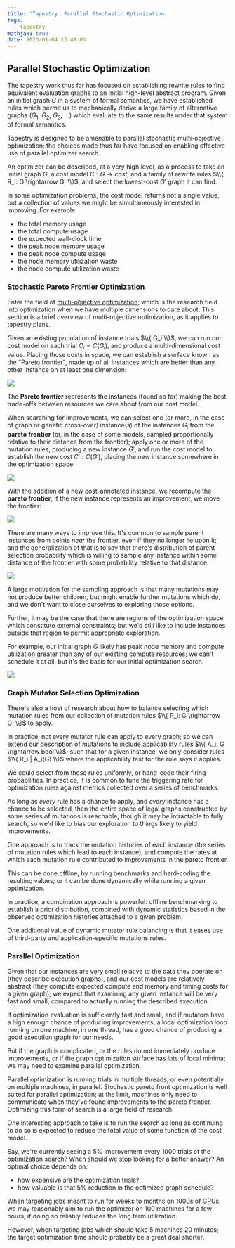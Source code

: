 ```yaml
---
title: 'Tapestry: Parallel Stochastic Optimization'
tags:
  - tapestry
mathjax: true
date: 2023-01-04 13:48:03
---
```



## Parallel Stochastic Optimization

The tapestry work thus far has focused on establishing rewrite rules
to find equivalent evaluation graphs to an initial high-level abstract program.
Given an initial graph $G$ in a system of formal semantics, we have established
rules which permit us to mechanically derive a large family of alternative
graphs ($G_1$, $G_2$, $G_3$, ...) which evaluate to the same results
under that system of formal semantics.

Tapestry is designed to be amenable to parallel stochastic multi-objective
optimization; the choices made thus far have focused on enabling effective
use of parallel optimizer search.

An optimizer can be described, at a very high level, as a process to take
an initial graph $G$, a cost model $C: G \rightarrow cost$, and a family of rewrite rules
$\\{ R_i: G \rightarrow G' \\}$, and select the lowest-cost $G'$ graph it can find.

In some optimization problems, the cost model returns not a single value,
but a collection of values we might be simultaneously interested in improving. For example:

* the total memory usage
* the total compute usage
* the expected wall-clock time
* the peak node memory usage
* the peak node compute usage
* the node memory utilization waste
* the node compute utilization waste

### Stochastic Pareto Frontier Optimization

Enter the field of [multi-objective optimization](https://en.wikipedia.org/wiki/Multi-objective_optimization);
which is the research field into optimization when we have multiple dimensions to care about.
This section is a brief overview of multi-objective optimization, as it applies to tapestry
plans.

Given an existing population of instance trials $\\{ G_i \\}$, we can run our cost
model on each trial $C_i = C(G_i)$, and produce a multi-dimensional cost value.
Placing those costs in space, we can establish a surface known as the "Pareto frontier",
made up of all instances which are better than any other instance on at least one dimension:

<img src="/Tapestry/optimization/pareto.basic.svg"/>

The **Pareto frontier** represents the instances (found so far) making the best trade-offs
between resources we care about from our cost model.

When searching for improvements, we can select one (or more, in the case of graph or genetic cross-over)
instance(s) of the instances $G_i$ from the **pareto frontier** (or, in the case of some models,
sampled proportionally relative to their distance from the frontier); apply one or more
of the mutation rules, producing a new instance $G'$, and run the cost model to establish
the new cost $C': C(G')$, placing the new instance somewhere in the optimization space:

<img src="/Tapestry/optimization/pareto.trial.svg"/>

With the addition of a new cost-annotated instance, we recompute the **pareto frontier**;
if the new instance represents an improvement, we move the frontier:

<img src="/Tapestry/optimization/pareto.update.svg"/>

There are many ways to improve this. It's common to sample parent instances from points *near*
the frontier, even if they no longer lie upon it; and the generalization of that is to say that
there's distribution of parent selection probability which is willing to sample any instance
within some distance of the frontier with some probability relative to that distance.

<img src="/Tapestry/optimization/pareto.neighborhood.svg"/>

A large motivation for the sampling approach is that many mutations may not produce better
children, but might enable further mutations which do, and we don't want to close ourselves
to exploring those options.

Further, it may be the case that there are regions of the optimization space which constitute
external constraints; but we'd still like to include instances outside that region to permit appropriate
exploration.

For example, our initial graph $G$ likely has peak node memory and compute utilization greater
than any of our existing compute resources; we can't schedule it at all, but it's the basis
for our initial optimization search.

<img src="/Tapestry/optimization/pareto.constraint.svg"/>

### Graph Mutator Selection Optimization

There's also a host of research about how to balance selecting which mutation rules
from our collection of mutation rules $\\{ R_i: G \rightarrow G' \\}$ to apply.

In practice, not every mutator rule can apply to every graph; so we can extend our description
of mutations to include applicability rules $\\{ A_i: G \rightarrow bool \\}$; such that
for a given instance, we only consider rules $\\{ R_i | A_i(G) \\}$ where the
applicability test for the rule says it applies.

We could select from these rules uniformly, or hand-code their firing probabilities.
In practice, it is common to tune the triggering rate for optimization rules against
metrics collected over a series of benchmarks.

As long as *every* rule has a chance to apply, and *every* instance has a chance to be
selected, then the entire space of legal graphs constructed by some series of mutations
is reachable; though it may be intractable to fully search, so we'd like to bias
our exploration to things likely to yield improvements.

One approach is to track the mutation histories of each instance (the series of mutation
rules which lead to each instance), and compute the rates at which each mutation rule
contributed to improvements in the pareto frontier.

This can be done offline, by running benchmarks and hard-coding the resulting values;
or it can be done dynamically while running a given optimization.

In practice, a combination approach is powerful: offline benchmarking to establish a prior distribution,
combined with dynamic statistics based in the observed optimization histories
attached to a given problem.

One additional value of dynamic mutator rule balancing is that it eases use of
third-party and application-specific mutations rules.

### Parallel Optimization

Given that our instances are very small relative to the data they operate on
(they describe execution graphs), and our cost models are relatively abstract
(they compute expected compute and memory and timing costs for a given graph);
we expect that examining any given instance will be very fast and small, compared
to actually running the described execution.

If optimization evaluation is sufficiently fast and small, and if mutators
have a high enough chance of producing improvements, a local optimization
loop running on one machine, in one thread, has a good chance of producing
a good execution graph for our needs.

But if the graph is complicated, or the rules do not immediately produce
improvements, or if the graph optimization surface has lots of local minima;
we may need to examine parallel optimization.

Parallel optimization is running trials in multiple threads, or even potentially
on multiple machines, in parallel. Stochastic pareto front optimization is
well suited for parallel optimization; at the limit, machines only need
to communicate when they've found improvements to the pareto frontier.
Optimizing this form of search is a large field of research.

One interesting approach to take is to run the search as long as continuing
to do so is expected to reduce the total value of some function of the
cost model.

Say, we're currently seeing a 5% improvement every 1000 trials of the optimization
search? When should we stop looking for a better answer? An optimal choice
depends on:
* how expensive are the optimization trials?
* how valuable is that 5% reduction in the optimized graph schedule?

When targeting jobs meant to run for weeks to months on 1000s of GPUs;
we may reasonably aim to run the optimizer on 100 machines for a few hours,
if doing so reliably reduces the long term utilization.

However, when targeting jobs which should take 5 machines 20 minutes;
the target optimization time should probably be a great deal shorter.
